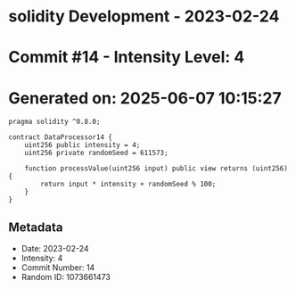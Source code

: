 ﻿# solidity Development - 2023-02-24
# Commit #14 - Intensity Level: 4
# Generated on: 2025-06-07 10:15:27
```solidity
pragma solidity ^0.8.0;

contract DataProcessor14 {
    uint256 public intensity = 4;
    uint256 private randomSeed = 611573;

    function processValue(uint256 input) public view returns (uint256) {
        return input * intensity + randomSeed % 100;
    }
}
```
## Metadata
- Date: 2023-02-24
- Intensity: 4
- Commit Number: 14
- Random ID: 1073661473
